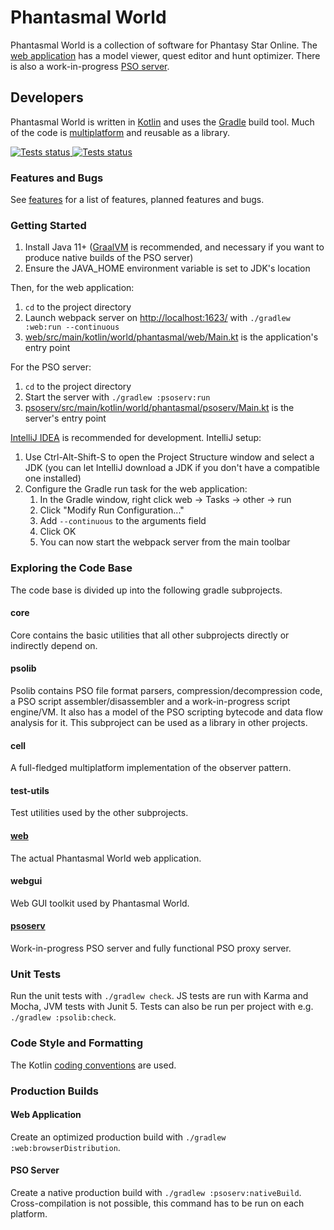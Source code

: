 # Phantasmal World

Phantasmal World is a collection of software for Phantasy Star Online.
The [web application](https://www.phantasmal.world/) has a model viewer, quest editor and hunt
optimizer. There is also a work-in-progress [PSO server](psoserv/README.md).

## Developers

Phantasmal World is written in [Kotlin](https://kotlinlang.org/) and uses
the [Gradle](https://gradle.org/) build tool. Much of the code
is [multiplatform](https://kotlinlang.org/docs/multiplatform.html) and reusable as a library.

<a href="https://github.com/DaanVandenBosch/phantasmal-world/actions?query=workflow%3ATests">
<img alt="Tests status" src="https://github.com/DaanVandenBosch/phantasmal-world/workflows/Tests/badge.svg">
</a>

<a href="https://github.com/DaanVandenBosch/phantasmal-world/actions?query=workflow%3ADeploy">
<img alt="Tests status" src="https://github.com/DaanVandenBosch/phantasmal-world/workflows/Deploy/badge.svg">
</a>

### Features and Bugs

See [features](./FEATURES.md) for a list of features, planned features and bugs.

### Getting Started

1. Install Java 11+ ([GraalVM](https://www.graalvm.org/downloads/) is recommended, and necessary if
   you want to produce native builds of the PSO server)
2. Ensure the JAVA_HOME environment variable is set to JDK's location

Then, for the web application:

1. `cd` to the project directory
2. Launch webpack server on [http://localhost:1623/](http://localhost:1623/)
   with `./gradlew :web:run --continuous`
3. [web/src/main/kotlin/world/phantasmal/web/Main.kt](web/src/main/kotlin/world/phantasmal/web/Main.kt)
   is the application's entry point

For the PSO server:

1. `cd` to the project directory
2. Start the server with `./gradlew :psoserv:run`
3. [psoserv/src/main/kotlin/world/phantasmal/psoserv/Main.kt](psoserv/src/main/kotlin/world/phantasmal/psoserv/Main.kt)
   is the server's entry point

[IntelliJ IDEA](https://www.jetbrains.com/idea/download/) is recommended for development. IntelliJ
setup:

1. Use Ctrl-Alt-Shift-S to open the Project Structure window and select a JDK (you can let IntelliJ
   download a JDK if you don't have a compatible one installed)
2. Configure the Gradle run task for the web application:
    1. In the Gradle window, right click web -> Tasks -> other -> run
    2. Click "Modify Run Configuration..."
    3. Add `--continuous` to the arguments field
    4. Click OK
    5. You can now start the webpack server from the main toolbar

### Exploring the Code Base

The code base is divided up into the following gradle subprojects.

#### core

Core contains the basic utilities that all other subprojects directly or indirectly depend on.

#### psolib

Psolib contains PSO file format parsers, compression/decompression code, a PSO script
assembler/disassembler and a work-in-progress script engine/VM. It also has a model of the PSO
scripting bytecode and data flow analysis for it. This subproject can be used as a library in other
projects.

#### cell

A full-fledged multiplatform implementation of the observer pattern.

#### test-utils

Test utilities used by the other subprojects.

#### [web](web/README.md)

The actual Phantasmal World web application.

#### webgui

Web GUI toolkit used by Phantasmal World.

#### [psoserv](psoserv/README.md)

Work-in-progress PSO server and fully functional PSO proxy server.

### Unit Tests

Run the unit tests with `./gradlew check`. JS tests are run with Karma and Mocha, JVM tests with
Junit 5. Tests can also be run per project with e.g. `./gradlew :psolib:check`.

### Code Style and Formatting

The Kotlin [coding conventions](https://kotlinlang.org/docs/coding-conventions.html) are used.

### Production Builds

#### Web Application

Create an optimized production build with `./gradlew :web:browserDistribution`.

#### PSO Server

Create a native production build with `./gradlew :psoserv:nativeBuild`. Cross-compilation is not
possible, this command has to be run on each platform.
